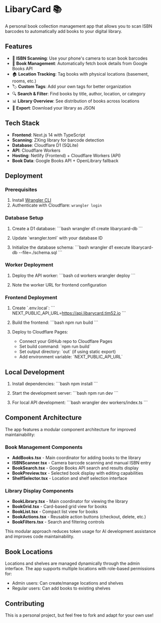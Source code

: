 # LibaryCard 📚

A personal book collection management app that allows you to scan ISBN barcodes to automatically add books to your digital library.

## Features

- 📱 **ISBN Scanning**: Use your phone's camera to scan book barcodes
- 📖 **Book Management**: Automatically fetch book details from Google Books API
- 🏠 **Location Tracking**: Tag books with physical locations (basement, rooms, etc.)
- 🏷️ **Custom Tags**: Add your own tags for better organization
- 🔍 **Search & Filter**: Find books by title, author, location, or category
- 📊 **Library Overview**: See distribution of books across locations
- 💾 **Export**: Download your library as JSON

## Tech Stack

- **Frontend**: Next.js 14 with TypeScript
- **Scanning**: ZXing library for barcode detection
- **Database**: Cloudflare D1 (SQLite)
- **API**: Cloudflare Workers
- **Hosting**: Netlify (Frontend) + Cloudflare Workers (API)
- **Book Data**: Google Books API + OpenLibrary fallback

## Deployment

### Prerequisites

1. Install [Wrangler CLI](https://developers.cloudflare.com/workers/wrangler/install-and-update/)
2. Authenticate with Cloudflare: `wrangler login`

### Database Setup

1. Create a D1 database:
   \`\`\`bash
   wrangler d1 create libarycard-db
   \`\`\`

2. Update \`wrangler.toml\` with your database ID

3. Initialize the database schema:
   \`\`\`bash
   wrangler d1 execute libarycard-db --file=./schema.sql
   \`\`\`

### Worker Deployment

1. Deploy the API worker:
   \`\`\`bash
   cd workers
   wrangler deploy
   \`\`\`

2. Note the worker URL for frontend configuration

### Frontend Deployment

1. Create \`.env.local\`:
   \`\`\`
   NEXT_PUBLIC_API_URL=https://api.libarycard.tim52.io
   \`\`\`

2. Build the frontend:
   \`\`\`bash
   npm run build
   \`\`\`

3. Deploy to Cloudflare Pages:
   - Connect your GitHub repo to Cloudflare Pages
   - Set build command: \`npm run build\`
   - Set output directory: \`out\` (if using static export)
   - Add environment variable: \`NEXT_PUBLIC_API_URL\`

## Local Development

1. Install dependencies:
   \`\`\`bash
   npm install
   \`\`\`

2. Start the development server:
   \`\`\`bash
   npm run dev
   \`\`\`

3. For local API development:
   \`\`\`bash
   wrangler dev workers/index.ts
   \`\`\`

## Component Architecture

The app features a modular component architecture for improved maintainability:

### Book Management Components
- **AddBooks.tsx** - Main coordinator for adding books to the library
- **ISBNScanner.tsx** - Camera barcode scanning and manual ISBN entry
- **BookSearch.tsx** - Google Books API search and results display
- **BookPreview.tsx** - Selected book display with editing capabilities
- **ShelfSelector.tsx** - Location and shelf selection interface

### Library Display Components  
- **BookLibrary.tsx** - Main coordinator for viewing the library
- **BookGrid.tsx** - Card-based grid view for books
- **BookList.tsx** - Compact list view for books
- **BookActions.tsx** - Reusable action buttons (checkout, delete, etc.)
- **BookFilters.tsx** - Search and filtering controls

This modular approach reduces token usage for AI development assistance and improves code maintainability.

## Book Locations

Locations and shelves are managed dynamically through the admin interface. The app supports multiple locations with role-based permissions for:
- Admin users: Can create/manage locations and shelves
- Regular users: Can add books to existing shelves

## Contributing

This is a personal project, but feel free to fork and adapt for your own use!